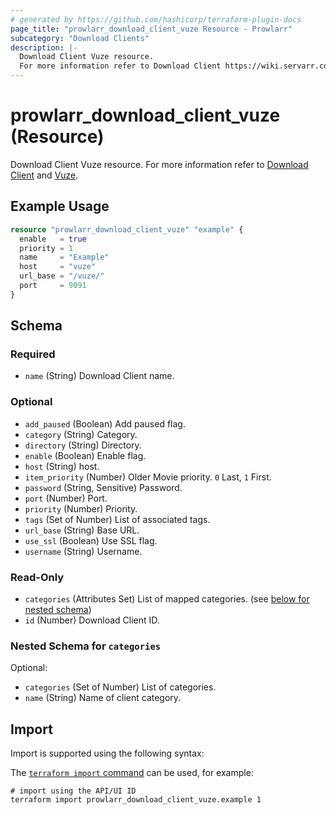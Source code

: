 ```yaml
---
# generated by https://github.com/hashicorp/terraform-plugin-docs
page_title: "prowlarr_download_client_vuze Resource - Prowlarr"
subcategory: "Download Clients"
description: |-
  Download Client Vuze resource.
  For more information refer to Download Client https://wiki.servarr.com/prowlarr/settings#download-clients and Vuze https://wiki.servarr.com/prowlarr/supported#vuze.
---
```


# prowlarr_download_client_vuze (Resource)

<!-- subcategory:Download Clients -->
Download Client Vuze resource.
For more information refer to [Download Client](https://wiki.servarr.com/prowlarr/settings#download-clients) and [Vuze](https://wiki.servarr.com/prowlarr/supported#vuze).

## Example Usage

```terraform
resource "prowlarr_download_client_vuze" "example" {
  enable   = true
  priority = 1
  name     = "Example"
  host     = "vuze"
  url_base = "/vuze/"
  port     = 9091
}
```

<!-- schema generated by tfplugindocs -->
## Schema

### Required

- `name` (String) Download Client name.

### Optional

- `add_paused` (Boolean) Add paused flag.
- `category` (String) Category.
- `directory` (String) Directory.
- `enable` (Boolean) Enable flag.
- `host` (String) host.
- `item_priority` (Number) Older Movie priority. `0` Last, `1` First.
- `password` (String, Sensitive) Password.
- `port` (Number) Port.
- `priority` (Number) Priority.
- `tags` (Set of Number) List of associated tags.
- `url_base` (String) Base URL.
- `use_ssl` (Boolean) Use SSL flag.
- `username` (String) Username.

### Read-Only

- `categories` (Attributes Set) List of mapped categories. (see [below for nested schema](#nestedatt--categories))
- `id` (Number) Download Client ID.

<a id="nestedatt--categories"></a>
### Nested Schema for `categories`

Optional:

- `categories` (Set of Number) List of categories.
- `name` (String) Name of client category.

## Import

Import is supported using the following syntax:

The [`terraform import` command](https://developer.hashicorp.com/terraform/cli/commands/import) can be used, for example:

```shell
# import using the API/UI ID
terraform import prowlarr_download_client_vuze.example 1
```
